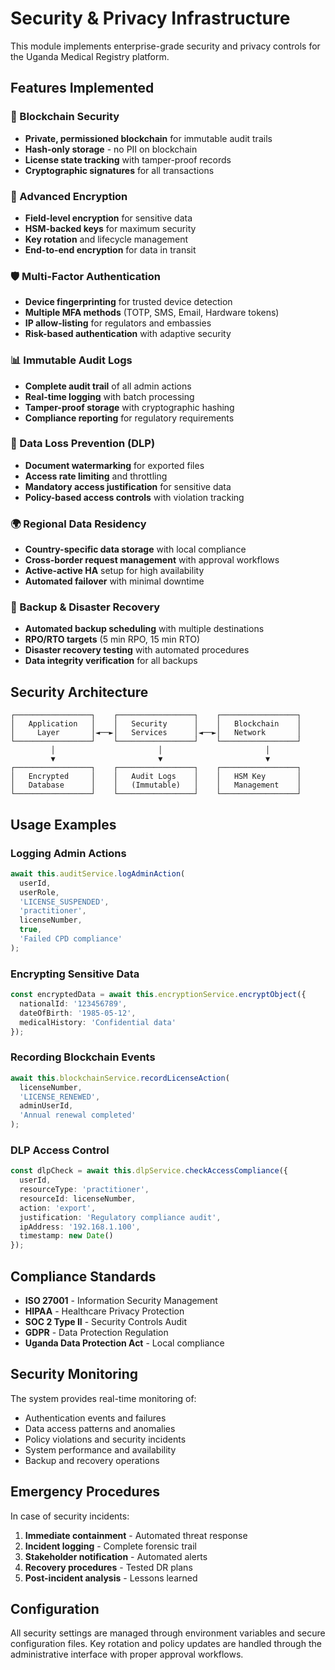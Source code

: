 # Security & Privacy Infrastructure

This module implements enterprise-grade security and privacy controls for the Uganda Medical Registry platform.

## Features Implemented

### 🔗 Blockchain Security
- **Private, permissioned blockchain** for immutable audit trails
- **Hash-only storage** - no PII on blockchain
- **License state tracking** with tamper-proof records
- **Cryptographic signatures** for all transactions

### 🔐 Advanced Encryption
- **Field-level encryption** for sensitive data
- **HSM-backed keys** for maximum security
- **Key rotation** and lifecycle management
- **End-to-end encryption** for data in transit

### 🛡️ Multi-Factor Authentication
- **Device fingerprinting** for trusted device detection
- **Multiple MFA methods** (TOTP, SMS, Email, Hardware tokens)
- **IP allow-listing** for regulators and embassies
- **Risk-based authentication** with adaptive security

### 📊 Immutable Audit Logs
- **Complete audit trail** of all admin actions
- **Real-time logging** with batch processing
- **Tamper-proof storage** with cryptographic hashing
- **Compliance reporting** for regulatory requirements

### 🚫 Data Loss Prevention (DLP)
- **Document watermarking** for exported files
- **Access rate limiting** and throttling
- **Mandatory access justification** for sensitive data
- **Policy-based access controls** with violation tracking

### 🌍 Regional Data Residency
- **Country-specific data storage** with local compliance
- **Cross-border request management** with approval workflows
- **Active-active HA** setup for high availability
- **Automated failover** with minimal downtime

### 💾 Backup & Disaster Recovery
- **Automated backup scheduling** with multiple destinations
- **RPO/RTO targets** (5 min RPO, 15 min RTO)
- **Disaster recovery testing** with automated procedures
- **Data integrity verification** for all backups

## Security Architecture

```
┌─────────────────┐    ┌─────────────────┐    ┌─────────────────┐
│   Application   │    │   Security      │    │   Blockchain    │
│     Layer       │◄──►│   Services      │◄──►│   Network       │
└─────────────────┘    └─────────────────┘    └─────────────────┘
         │                       │                       │
         ▼                       ▼                       ▼
┌─────────────────┐    ┌─────────────────┐    ┌─────────────────┐
│   Encrypted     │    │   Audit Logs    │    │   HSM Key       │
│   Database      │    │   (Immutable)   │    │   Management    │
└─────────────────┘    └─────────────────┘    └─────────────────┘
```

## Usage Examples

### Logging Admin Actions
```typescript
await this.auditService.logAdminAction(
  userId,
  userRole,
  'LICENSE_SUSPENDED',
  'practitioner',
  licenseNumber,
  true,
  'Failed CPD compliance'
);
```

### Encrypting Sensitive Data
```typescript
const encryptedData = await this.encryptionService.encryptObject({
  nationalId: '123456789',
  dateOfBirth: '1985-05-12',
  medicalHistory: 'Confidential data'
});
```

### Recording Blockchain Events
```typescript
await this.blockchainService.recordLicenseAction(
  licenseNumber,
  'LICENSE_RENEWED',
  adminUserId,
  'Annual renewal completed'
);
```

### DLP Access Control
```typescript
const dlpCheck = await this.dlpService.checkAccessCompliance({
  userId,
  resourceType: 'practitioner',
  resourceId: licenseNumber,
  action: 'export',
  justification: 'Regulatory compliance audit',
  ipAddress: '192.168.1.100',
  timestamp: new Date()
});
```

## Compliance Standards

- **ISO 27001** - Information Security Management
- **HIPAA** - Healthcare Privacy Protection
- **SOC 2 Type II** - Security Controls Audit
- **GDPR** - Data Protection Regulation
- **Uganda Data Protection Act** - Local compliance

## Security Monitoring

The system provides real-time monitoring of:
- Authentication events and failures
- Data access patterns and anomalies
- Policy violations and security incidents
- System performance and availability
- Backup and recovery operations

## Emergency Procedures

In case of security incidents:
1. **Immediate containment** - Automated threat response
2. **Incident logging** - Complete forensic trail
3. **Stakeholder notification** - Automated alerts
4. **Recovery procedures** - Tested DR plans
5. **Post-incident analysis** - Lessons learned

## Configuration

All security settings are managed through environment variables and secure configuration files. Key rotation and policy updates are handled through the administrative interface with proper approval workflows.